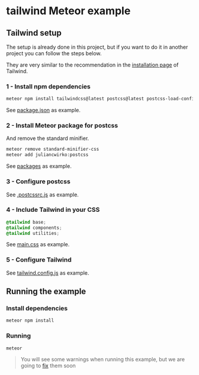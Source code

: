 # tailwind Meteor example

## Tailwind setup

The setup is already done in this project, but if you want to do it in another project you can follow the steps below.

They are very similar to the recommendation in the [installation page](https://tailwindcss.com/docs/installation) of Tailwind.

### 1 - Install npm dependencies
```bash
meteor npm install tailwindcss@latest postcss@latest postcss-load-config@latest autoprefixer@latest
```
See [package.json](package.json) as example.

### 2 - Install Meteor package for postcss

And remove the standard minifier.

```bash
meteor remove standard-minifier-css
meteor add juliancwirko:postcss
```

See [packages](.meteor/packages) as example.

### 3 - Configure postcss

See [.postcssrc.js](.postcssrc.js) as example.

### 4 - Include Tailwind in your CSS

```css
@tailwind base;
@tailwind components;
@tailwind utilities;
```
See [main.css](client/main.css) as example.

### 5 - Configure Tailwind

See [tailwind.config.js](tailwind.config.js) as example.

## Running the example

### Install dependencies

```bash
meteor npm install
```

### Running

```bash
meteor
```

> You will see some warnings when running this example, but we are going to [fix](https://github.com/Meteor-Community-Packages/organization/issues/52) them soon
